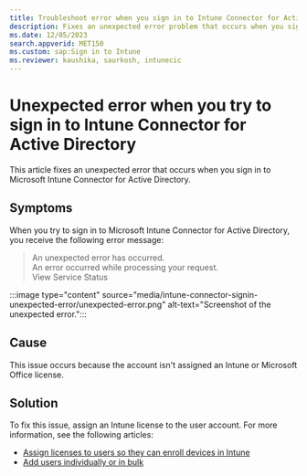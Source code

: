 ```yaml
---
title: Troubleshoot error when you sign in to Intune Connector for Active Directory
description: Fixes an unexpected error problem that occurs when you sign in to Intune Connector for Active Directory.
ms.date: 12/05/2023
search.appverid: MET150
ms.custom: sap:Sign in to Intune
ms.reviewer: kaushika, saurkosh, intunecic
---
```

# Unexpected error when you try to sign in to Intune Connector for Active Directory

This article fixes an unexpected error that occurs when you sign in to Microsoft Intune Connector for Active Directory.

## Symptoms

When you try to sign in to Microsoft Intune Connector for Active Directory, you receive the following error message:

> An unexpected error has occurred.  
> An error occurred while processing your request.  
> View Service Status

:::image type="content" source="media/intune-connector-signin-unexpected-error/unexpected-error.png" alt-text="Screenshot of the unexpected error.":::

## Cause

This issue occurs because the account isn't assigned an Intune or Microsoft Office license.

## Solution

To fix this issue, assign an Intune license to the user account. For more information, see the following articles:

- [Assign licenses to users so they can enroll devices in Intune](/mem/intune/fundamentals/licenses-assign)
- [Add users individually or in bulk](/microsoft-365/admin/add-users/add-users)
